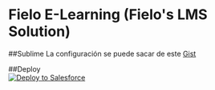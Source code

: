 # Fielo E-Learning (Fielo's LMS Solution)

##Sublime
La configuración se puede sacar de este [Gist](https://gist.github.com/hugogmg/0067de2f66a8d441af519f2180430b9e)

##Deploy
<br>
<a href="https://githubsfdeploy.herokuapp.com?owner=FieloIncentiveAutomation&repo=fieloelr&ref=develop">
  <img alt="Deploy to Salesforce"
       src="https://raw.githubusercontent.com/afawcett/githubsfdeploy/master/deploy.png">
</a>

